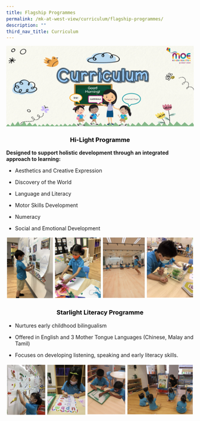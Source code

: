 ```yaml
---
title: Flagship Programmes
permalink: /mk-at-west-view/curriculum/flagship-programmes/
description: ""
third_nav_title: Curriculum
---
```

![Curriculum](/images/Header%203%20-%20Curriculum.png)

<h3 style="color:black" align="center">Hi-Light Programme</h3>


**Designed to support holistic development through an integrated approach to learning:**  

*   Aesthetics and Creative Expression

*   Discovery of the World

*   Language and Literacy

*   Motor Skills Development

*   Numeracy

*   Social and Emotional Development

![Hi-Light Programme](/images/Hi-Light%20Programme.jpg)


<h3 style="color:black" align="center">                                  Starlight Literacy Programme</h3>

*   Nurtures early childhood bilingualism

*   Offered in English and 3 Mother Tongue Languages (Chinese, Malay and Tamil)

*   Focuses on developing listening, speaking and early literacy skills.

![Starlight Literacy Programme](/images/Starlight%20Literacy%20Programme.jpg)